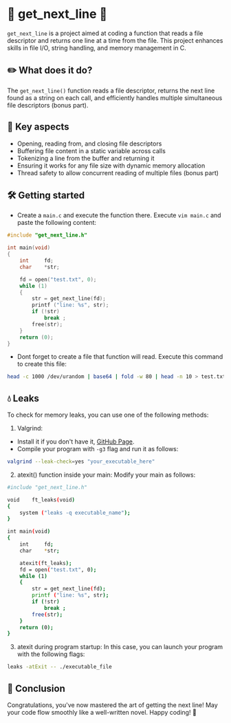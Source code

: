 # 📖 get_next_line 📖

`get_next_line` is a project aimed at coding a function that reads a file descriptor and returns one line at a time from the file. This project enhances skills in file I/O, string handling, and memory management in C.

## ✏️ What does it do?

The `get_next_line()` function reads a file descriptor, returns the next line found as a string on each call, and efficiently handles multiple simultaneous file descriptors (bonus part).

## 🎯 Key aspects

- Opening, reading from, and closing file descriptors
- Buffering file content in a static variable across calls
- Tokenizing a line from the buffer and returning it
- Ensuring it works for any file size with dynamic memory allocation
- Thread safety to allow concurrent reading of multiple files (bonus part)


## 🛠 Getting started

- Create a `main.c` and execute the function there. Execute `vim main.c` and paste the following content:
```c
#include "get_next_line.h"

int	main(void)
{
	int		fd;
	char	*str;

	fd = open("test.txt", 0);
    while (1)
    {
        str = get_next_line(fd);
        printf ("line: %s", str);
        if (!str)
            break ;
        free(str);
    }
	return (0);
}
```
- Dont forget to create a file that function will read. Execute this command to create this file:
```bash
head -c 1000 /dev/urandom | base64 | fold -w 80 | head -n 10 > test.txt
```
## 💧 Leaks
To check for memory leaks, you can use one of the following methods:
1. Valgrind:
- Install it if you don't have it, [GitHub Page](https://github.com/LouisBrunner/valgrind-macos).
- Compile your program with `-g3` flag and run it as follows:
```bash
valgrind --leak-check=yes "your_executable_here"
```
2. atexit() function inside your main:
Modify your main as follows:
```bash
#include "get_next_line.h"

void	ft_leaks(void)
{
	system ("leaks -q executable_name");
}

int	main(void)
{
	int		fd;
	char	*str;

    atexit(ft_leaks);
	fd = open("test.txt", 0);
    while (1)
    {
        str = get_next_line(fd);
        printf ("line: %s", str);
        if (!str)
            break ;
        free(str);
    }
	return (0);
}
```
3. atexit during program startup:
In this case, you can launch your program with the following flags:
```bash
leaks -atExit -- ./executable_file
```

## 🚀 Conclusion

Congratulations, you've now mastered the art of getting the next line! May your code flow smoothly like a well-written novel. Happy coding! 🚀

